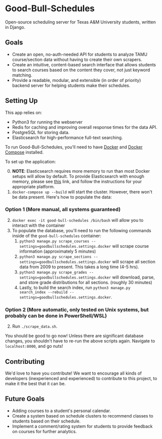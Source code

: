 # Good-Bull-Schedules
Open-source scheduling server for Texas A&amp;M University students, written in Django.

## Goals
- Create an open, no-auth-needed API for students to analyze TAMU course/section data without having to create their own scrapers.
- Create an intuitive, content-based search interface that allows students to search courses based on the content they cover, not just keyword matching.
- Provide a readable, modular, and extensible (in order of priority) backend server for helping students make their schedules.


## Setting Up

This app relies on:
- Python3 for running the webserver
- Redis for caching and improving overall response times for the data API.
- PostgreSQL for storing data.
- Elasticsearch for high-performance full-text searching.

To run Good-Bull-Schedules, you'll need to have [Docker](https://docs.docker.com/install/) and [Docker Compose](https://docs.docker.com/compose/install/) installed.

To set up the application:

0. **NOTE**: Elasticsearch requires more memory to run than most Docker setups will allow by default. To provide Elasticsearch with enough memory, please see [this](https://www.elastic.co/guide/en/elasticsearch/reference/current/docker.html#docker-cli-run-prod-mode) link, and follow the instructions for your appropriate platform.
1. `docker-compose up --build` will start the cluster. However, there won't be data present. Here's how to populate the data:

### Option 1 (More manual, all systems guaranteed)

2. `docker exec -it good-bull-schedules /bin/bash` will allow you to interact with the container
3. To populate the database, you'll need to run the following commands inside of the `good-bull-schedules` container:
    1. `python3 manage.py scrape_courses --settings=goodbullschedules.settings.docker` will scrape course information (approximately 5 minutes)
    2. `python3 manage.py scrape_sections --settings=goodbullschedules.settings.docker` will scrape all section data from 2009 to present. This takes a long time (4-5 hrs).
    3. `python3 manage.py scrape_grades --settings=goodbullschedules.settings.docker` will download, parse, and store grade distributions for all sections. (roughly 30 minutes)
    4. Lastly, to build the search index, run `python3 manage.py search_index --rebuild --settings=goodbullschedules.settings.docker`.

### Option 2 (More automatic, only tested on Unix systems, but probably can be done in PowerShell/WSL)

2. Run `./scrape_data.sh`.

You should be good to go now! Unless there are significant database changes, you shouldn't have to re-run the above scripts again. Navigate to `localhost:8000`, and go nuts!


## Contributing
We'd love to have you contribute! We want to encourage all kinds of developers (inexperienced and experienced) to contribute to this project, to make it the best that it can be.

## Future Goals
- Adding courses to a student's personal calendar.
- Create a system based on schedule clusters to recommend classes to students based on their schedule.
- Implement a comment/rating system for students to provide feedback on courses for further analytics.
